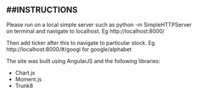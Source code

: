 ##INSTRUCTIONS
-----
Please run on a local simple server such as python -m SimpleHTTPServer on terminal and navigate to localhost. Eg http://localhost:8000/

Then add ticker after this to navigate to particular stock. Eg. http://localhost:8000/#/googl for google/alphabet

The site was built using AngularJS and the following libraries:

* Chart.js
* Moment.js
* Trunk8
